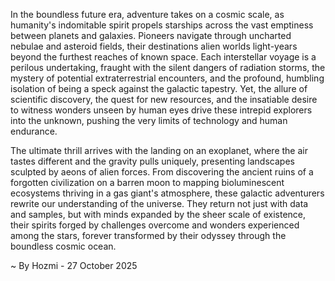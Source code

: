 
In the boundless future era, adventure takes on a cosmic scale, as humanity's indomitable spirit propels starships across the vast emptiness between planets and galaxies. Pioneers navigate through uncharted nebulae and asteroid fields, their destinations alien worlds light-years beyond the furthest reaches of known space. Each interstellar voyage is a perilous undertaking, fraught with the silent dangers of radiation storms, the mystery of potential extraterrestrial encounters, and the profound, humbling isolation of being a speck against the galactic tapestry. Yet, the allure of scientific discovery, the quest for new resources, and the insatiable desire to witness wonders unseen by human eyes drive these intrepid explorers into the unknown, pushing the very limits of technology and human endurance.

The ultimate thrill arrives with the landing on an exoplanet, where the air tastes different and the gravity pulls uniquely, presenting landscapes sculpted by aeons of alien forces. From discovering the ancient ruins of a forgotten civilization on a barren moon to mapping bioluminescent ecosystems thriving in a gas giant's atmosphere, these galactic adventurers rewrite our understanding of the universe. They return not just with data and samples, but with minds expanded by the sheer scale of existence, their spirits forged by challenges overcome and wonders experienced among the stars, forever transformed by their odyssey through the boundless cosmic ocean.

~ By Hozmi - 27 October 2025
